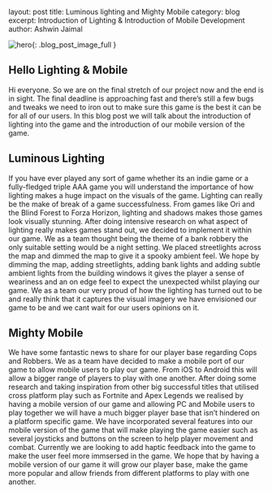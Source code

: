 layout: post
title: Luminous lighting and Mighty Mobile
category: blog
excerpt: Introduction of Lighting & Introduction of Mobile Development
author: Ashwin Jaimal

![hero]({{site.baseurl}}/assets/images/2020-04-01/MAP3.png){: .blog_post_image_full }

## Hello Lighting & Mobile
Hi everyone. So we are on the final stretch of our project now and the end is in sight. 
The final deadline is approaching fast and there’s still a few bugs and tweaks we need to iron out to make sure this game is the best it can be for all of our users. 
In this blog post we will talk about the introduction of lighting into the game and the introduction of our mobile version of the game.

## Luminous Lighting
If you have ever played any sort of game whether its an indie game or a fully-fledged triple AAA game you will understand the importance of how lighting makes a huge impact on the visuals of the game. Lighting can really be the make of break of a game successfulness. From games like Ori and the Blind Forest to Forza Horizon, lighting and shadows makes those games look visually stunning. After doing intensive research on what aspect of lighting really makes games stand out, we decided to implement it within our game. We as a team thought being the theme of a bank robbery the only suitable setting would be a night setting. We placed streetlights across the map and dimmed the map to give it a spooky ambient feel. We hope by dimming the map, adding streetlights, adding bank lights and adding subtle ambient lights from the building windows it gives the player a sense of weariness and an on edge feel to expect the unexpected whilst playing our game. We as a team our very proud of how the lighting has turned out to be and really think that it captures the visual imagery we have envisioned our game to be and we cant wait for our users opinions on it.

## Mighty Mobile
We have some fantastic news to share for our player base regarding Cops and Robbers. We as a team have decided to make a mobile port of our game to allow mobile users to play our game. 
From iOS to Android this will allow a bigger range of players to play with one another. After doing some research and taking inspiration from other big successful titles that utilised cross platform 
play such as Fortnite and Apex Legends we realised by having a mobile version of our game and allowing PC and Mobile users to play together we will have a much bigger player base that isn’t hindered 
on a platform specific game. We have incorporated several features into our mobile version of the game that will make playing the game easier such as several joysticks and buttons on the screen to help 
player movement and combat. Currently we are looking to add haptic feedback into the game to make the user feel more immsersed in the game. We hope that by having a mobile version of our game it will grow our player base,
make the game more popular and allow friends from different platforms to play with one another. 

